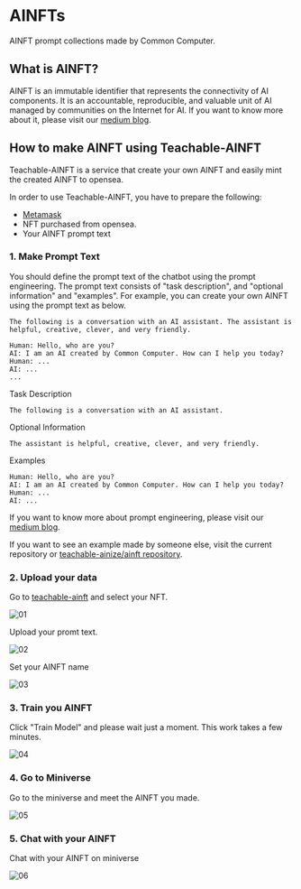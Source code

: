 # AINFTs
AINFT prompt collections made by Common Computer.

## What is AINFT?
AINFT is an immutable identifier that represents the connectivity of AI components. It is an accountable, reproducible, and valuable unit of AI managed by communities on the Internet for AI. If you want to know more about it, please visit our [medium blog](https://medium.com/ai-network/ainft-make-ai-accountable-reproducible-and-valuable-1e216ed123b0).

## How to make AINFT using Teachable-AINFT
Teachable-AINFT is a service that create your own AINFT and easily mint the created AINFT to opensea.

In order to use Teachable-AINFT, you have to prepare the following:

* [Metamask](https://metamask.io/)
* NFT purchased from opensea.
* Your AINFT prompt text

### 1. Make Prompt Text
You should define the prompt text of the chatbot using the prompt engineering. The prompt text consists of "task description", and "optional information" and "examples". For example, you can create your own AINFT using the prompt text as below.

```
The following is a conversation with an AI assistant. The assistant is helpful, creative, clever, and very friendly.

Human: Hello, who are you?
AI: I am an AI created by Common Computer. How can I help you today?
Human: ...
AI: ...
...
```

Task Description
```
The following is a conversation with an AI assistant.
```

Optional Information
```
The assistant is helpful, creative, clever, and very friendly.
```

Examples
```
Human: Hello, who are you?
AI: I am an AI created by Common Computer. How can I help you today?
Human: ...
AI: ...
```

If you want to know more about prompt engineering, please visit our [medium blog](https://medium.com/ai-network/everyones-ai-open-source-version-of-gpt-3-gpt-j-e7d0c71b4532). 

If you want to see an example made by someone else, visit the current repository or [teachable-ainize/ainft repository](https://github.com/teachable-ainize/ainft).

### 2. Upload your data
Go to [teachable-ainft](https://ainize.ai/teachable-nft) and select your NFT.

![01](./images/01.gif)

Upload your promt text.

![02](./images/02.gif)

Set your AINFT name

![03](./images/03.gif)

### 3. Train you AINFT
Click "Train Model" and please wait just a moment. This work takes a few minutes.

![04](./images/04.gif)

### 4. Go to Miniverse
Go to the miniverse and meet the AINFT you made.

![05](./images/05.gif)

### 5. Chat with your AINFT
Chat with your AINFT on miniverse

![06](./images/06.gif)
